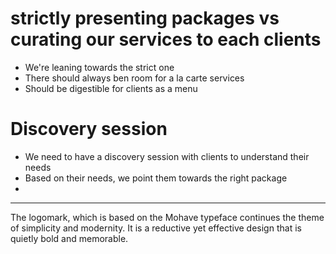 # strictly presenting packages vs curating our services to each clients

- We're leaning towards the strict one
- There should always ben room for a la carte services
- Should be digestible for clients as a menu

# Discovery session

- We need to have a discovery session with clients to understand their needs
- Based on their needs, we point them towards the right package
-


---

The logomark, which is based on the Mohave typeface continues the theme of simplicity and modernity. It is a reductive yet effective design that is quietly bold and memorable.